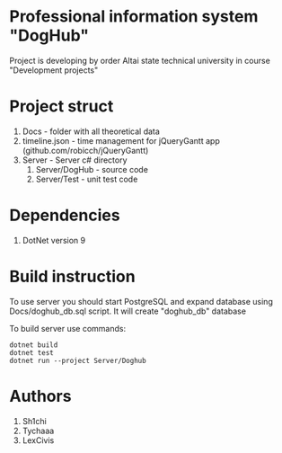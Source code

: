 # Professional information system "DogHub"
Project is developing by order Altai state technical university in course "Development projects"

# Project struct
1. Docs - folder with all theoretical data
2. timeline.json - time management for jQueryGantt app (github.com/robicch/jQueryGantt)
3. Server - Server c# directory
   1. Server/DogHub - source code
   2. Server/Test - unit test code

# Dependencies
1. DotNet version 9

# Build instruction
To use server you should start PostgreSQL and  expand database using Docs/doghub_db.sql script. It will create "doghub_db" database

To build server use commands: 
```
dotnet build
dotnet test
dotnet run --project Server/Doghub
```

# Authors
1. Sh1chi
2. Tychaaa
3. LexCivis